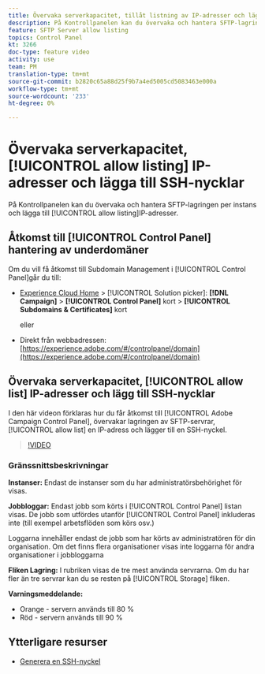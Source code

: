 ```yaml
---
title: Övervaka serverkapacitet, tillåt listning av IP-adresser och lägga till SSH-nycklar
description: På Kontrollpanelen kan du övervaka och hantera SFTP-lagringen per instans och IP-adresser för tillåtelselista.
feature: SFTP Server allow listing
topics: Control Panel
kt: 3266
doc-type: feature video
activity: use
team: PM
translation-type: tm+mt
source-git-commit: b2820c65a88d25f9b7a4ed5005cd5083463e000a
workflow-type: tm+mt
source-wordcount: '233'
ht-degree: 0%

---
```



# Övervaka serverkapacitet, [!UICONTROL allow listing] IP-adresser och lägga till SSH-nycklar

På Kontrollpanelen kan du övervaka och hantera SFTP-lagringen per instans och lägga till [!UICONTROL allow listing]IP-adresser.

## Åtkomst till [!UICONTROL Control Panel] hantering av underdomäner

Om du vill få åtkomst till Subdomain Management i [!UICONTROL Control Panel]går du till:

* [Experience Cloud Home](https://experience.adobe.com/#/home) > [!UICONTROL Solution picker]: **[!DNL Campaign]** > **[!UICONTROL Control Panel]** kort > **[!UICONTROL Subdomains & Certificates]** kort

   eller
* Direkt från webbadressen: [https://experience.adobe.com/#/controlpanel/domain](https://experience.adobe.com/#/controlpanel/domain)

## Övervaka serverkapacitet, [!UICONTROL allow list] IP-adresser och lägg till SSH-nycklar

I den här videon förklaras hur du får åtkomst till [!UICONTROL Adobe Campaign Control Panel], övervakar lagringen av SFTP-servrar, [!UICONTROL allow list] en IP-adress och lägger till en SSH-nyckel.

>[!VIDEO](https://video.tv.adobe.com/v/27270?quality=12)

### Gränssnittsbeskrivningar

**Instanser:** Endast de instanser som du har administratörsbehörighet för visas.

**Jobbloggar:** Endast jobb som körts i [!UICONTROL Control Panel] listan visas. De jobb som utfördes utanför [!UICONTROL Control Panel] inkluderas inte (till exempel arbetsflöden som körs osv.)

Loggarna innehåller endast de jobb som har körts av administratören för din organisation. Om det finns flera organisationer visas inte loggarna för andra organisationer i jobbloggarna

**Fliken Lagring:** I rubriken visas de tre mest använda servrarna. Om du har fler än tre servrar kan du se resten på [!UICONTROL Storage] fliken.

**Varningsmeddelande:**

* Orange - servern används till 80 %
* Röd - servern används till 90 %

## Ytterligare resurser

* [Generera en SSH-nyckel](/help/acc/monitoring-campaign-classic/control-panel/generate-ssh-key.md)
